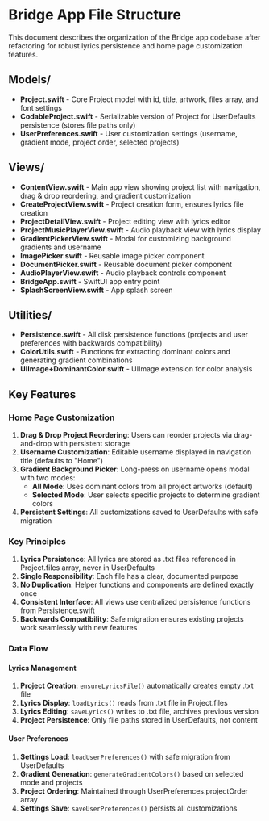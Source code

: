 # Bridge App File Structure

This document describes the organization of the Bridge app codebase after refactoring for robust lyrics persistence and home page customization features.

## Models/
- **Project.swift** - Core Project model with id, title, artwork, files array, and font settings
- **CodableProject.swift** - Serializable version of Project for UserDefaults persistence (stores file paths only)
- **UserPreferences.swift** - User customization settings (username, gradient mode, project order, selected projects)

## Views/
- **ContentView.swift** - Main app view showing project list with navigation, drag & drop reordering, and gradient customization
- **CreateProjectView.swift** - Project creation form, ensures lyrics file creation  
- **ProjectDetailView.swift** - Project editing view with lyrics editor
- **ProjectMusicPlayerView.swift** - Audio playback view with lyrics display
- **GradientPickerView.swift** - Modal for customizing background gradients and username
- **ImagePicker.swift** - Reusable image picker component
- **DocumentPicker.swift** - Reusable document picker component  
- **AudioPlayerView.swift** - Audio playback controls component
- **BridgeApp.swift** - SwiftUI app entry point
- **SplashScreenView.swift** - App splash screen

## Utilities/
- **Persistence.swift** - All disk persistence functions (projects and user preferences with backwards compatibility)
- **ColorUtils.swift** - Functions for extracting dominant colors and generating gradient combinations
- **UIImage+DominantColor.swift** - UIImage extension for color analysis

## Key Features

### Home Page Customization
1. **Drag & Drop Project Reordering**: Users can reorder projects via drag-and-drop with persistent storage
2. **Username Customization**: Editable username displayed in navigation title (defaults to "Home")  
3. **Gradient Background Picker**: Long-press on username opens modal with two modes:
   - **All Mode**: Uses dominant colors from all project artworks (default)
   - **Selected Mode**: User selects specific projects to determine gradient colors
4. **Persistent Settings**: All customizations saved to UserDefaults with safe migration

### Key Principles

1. **Lyrics Persistence**: All lyrics are stored as .txt files referenced in Project.files array, never in UserDefaults
2. **Single Responsibility**: Each file has a clear, documented purpose  
3. **No Duplication**: Helper functions and components are defined exactly once
4. **Consistent Interface**: All views use centralized persistence functions from Persistence.swift
5. **Backwards Compatibility**: Safe migration ensures existing projects work seamlessly with new features

### Data Flow

#### Lyrics Management
1. **Project Creation**: `ensureLyricsFile()` automatically creates empty .txt file
2. **Lyrics Display**: `loadLyrics()` reads from .txt file in Project.files  
3. **Lyrics Editing**: `saveLyrics()` writes to .txt file, archives previous version
4. **Project Persistence**: Only file paths stored in UserDefaults, not content

#### User Preferences
1. **Settings Load**: `loadUserPreferences()` with safe migration from UserDefaults
2. **Gradient Generation**: `generateGradientColors()` based on selected mode and projects  
3. **Project Ordering**: Maintained through UserPreferences.projectOrder array
4. **Settings Save**: `saveUserPreferences()` persists all customizations